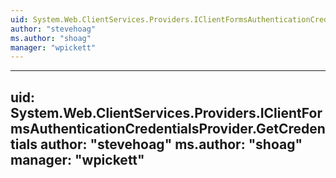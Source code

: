 ```yaml
---
uid: System.Web.ClientServices.Providers.IClientFormsAuthenticationCredentialsProvider
author: "stevehoag"
ms.author: "shoag"
manager: "wpickett"
---
```


---
uid: System.Web.ClientServices.Providers.IClientFormsAuthenticationCredentialsProvider.GetCredentials
author: "stevehoag"
ms.author: "shoag"
manager: "wpickett"
---
